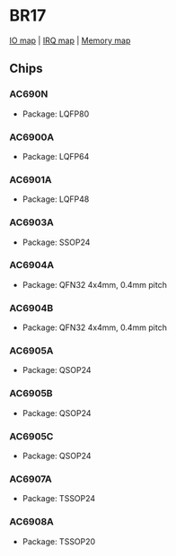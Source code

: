 # BR17

[IO map](iomap.md) | [IRQ map](irq.md) | [Memory map](memmap.md)

## Chips

### AC690N

- Package: LQFP80

### AC6900A

- Package: LQFP64

### AC6901A

- Package: LQFP48

### AC6903A

- Package: SSOP24

### AC6904A

- Package: QFN32 4x4mm, 0.4mm pitch

### AC6904B

- Package: QFN32 4x4mm, 0.4mm pitch

### AC6905A

- Package: QSOP24

### AC6905B

- Package: QSOP24

### AC6905C

- Package: QSOP24

### AC6907A

- Package: TSSOP24

### AC6908A

- Package: TSSOP20
